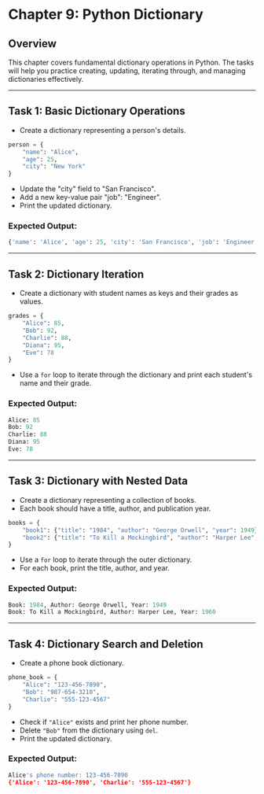 # Chapter 9: Python Dictionary

## Overview
This chapter covers fundamental dictionary operations in Python. The tasks will help you practice creating, updating, iterating through, and managing dictionaries effectively.

---

## Task 1: Basic Dictionary Operations
- Create a dictionary representing a person's details.
```python
person = {
    "name": "Alice",
    "age": 25,
    "city": "New York"
}
```
- Update the "city" field to "San Francisco".
- Add a new key-value pair "job": "Engineer".
- Print the updated dictionary.

### Expected Output:
```python
{'name': 'Alice', 'age': 25, 'city': 'San Francisco', 'job': 'Engineer'}
```

---

## Task 2: Dictionary Iteration
- Create a dictionary with student names as keys and their grades as values.
```python
grades = {
    "Alice": 85,
    "Bob": 92,
    "Charlie": 88,
    "Diana": 95,
    "Eve": 78
}
```
- Use a `for` loop to iterate through the dictionary and print each student's name and their grade.

### Expected Output:
```python
Alice: 85
Bob: 92
Charlie: 88
Diana: 95
Eve: 78
```

---

## Task 3: Dictionary with Nested Data
- Create a dictionary representing a collection of books.
- Each book should have a title, author, and publication year.
```python
books = {
    "book1": {"title": "1984", "author": "George Orwell", "year": 1949},
    "book2": {"title": "To Kill a Mockingbird", "author": "Harper Lee", "year": 1960}
}
```
- Use a `for` loop to iterate through the outer dictionary.
- For each book, print the title, author, and year.

### Expected Output:
```python
Book: 1984, Author: George Orwell, Year: 1949
Book: To Kill a Mockingbird, Author: Harper Lee, Year: 1960
```

---

## Task 4: Dictionary Search and Deletion
- Create a phone book dictionary.
```python
phone_book = {
    "Alice": "123-456-7890",
    "Bob": "987-654-3210",
    "Charlie": "555-123-4567"
}
```
- Check if `"Alice"` exists and print her phone number.
- Delete `"Bob"` from the dictionary using `del`.
- Print the updated dictionary.

### Expected Output:
```python
Alice's phone number: 123-456-7890
{'Alice': '123-456-7890', 'Charlie': '555-123-4567'}
```
